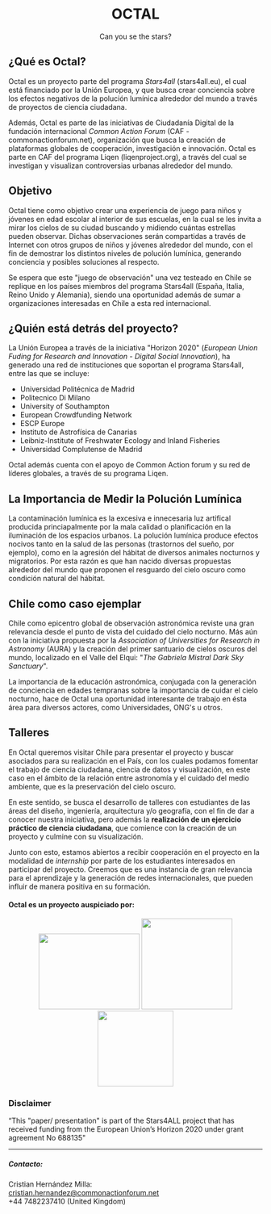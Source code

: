 <h1 style="text-align:center;">OCTAL</h1>
<p style="text-align:center;">Can you se the stars?</p>

## ¿Qué es Octal?
Octal es un proyecto parte del programa *Stars4all* (stars4all.eu), el cual está financiado por la Unión Europea, y que busca crear conciencia sobre los efectos negativos de la polución lumínica alrededor del mundo a través de proyectos de ciencia ciudadana.

Además, Octal es parte de las iniciativas de Ciudadanía Digital de la fundación internacional *Common Action Forum* (CAF - commonactionforum.net), organización que busca la creación de plataformas globales de cooperación, investigación e innovación. Octal es parte en CAF del programa Liqen (liqenproject.org), a través del cual se investigan y visualizan controversias urbanas alrededor del mundo.

## Objetivo
Octal tiene como objetivo crear una experiencia de juego para niños y jóvenes en edad escolar al interior de sus escuelas, en la cual se les invita a mirar los cielos de su ciudad buscando y midiendo cuántas estrellas pueden observar. Dichas observaciones serán compartidas a través de Internet con otros grupos de niños y jóvenes alrededor del mundo, con el fin de demostrar los distintos niveles de polución lumínica, generando conciencia y posibles soluciones al respecto.

Se espera que este "juego de observación" una vez testeado en Chile se replique en los países miembros del programa Stars4all (España, Italia, Reino Unido y Alemania), siendo una oportunidad además de sumar a organizaciones interesadas en Chile a esta red internacional.

## ¿Quién está detrás del proyecto?
La Unión Europea a través de la iniciativa "Horizon 2020" (*European Union Fuding for Research and Innovation - Digital Social Innovation*), ha generado una red de instituciones que soportan el programa Stars4all, entre las que se incluye:
- Universidad Politécnica de Madrid
- Politecnico Di Milano
- University of Southampton
- European Crowdfunding Network
- ESCP Europe
- Instituto de Astrofísica de Canarias
- Leibniz-Institute of Freshwater Ecology and Inland Fisheries
- Universidad Complutense de Madrid

Octal además cuenta con el apoyo de Common Action forum y su red de líderes globales, a través de su programa Liqen.

## La Importancia de Medir la Polución Lumínica
La contaminación lumínica es la excesiva e innecesaria luz artifical producida princiapalmente por la mala calidad o planificación en la iluminación de los espacios urbanos. La polución lumínica produce efectos nocivos tanto en la salud de las personas (trastornos del sueño, por ejemplo), como en la agresión del hábitat de diversos animales nocturnos y migratorios. Por esta razón es que han nacido diversas propuestas alrededor del mundo que proponen el resguardo del cielo oscuro como condición natural del hábitat.

## Chile como caso ejemplar
Chile como epicentro global de observación astronómica reviste una gran relevancia desde el punto de vista del cuidado del cielo nocturno. Más aún con la iniciativa propuesta por la *Association of Universities for Research in Astronomy* (AURA) y la creación del primer santuario de cielos oscuros del mundo, localizado en el Valle del Elqui: "*The Gabriela Mistral Dark Sky Sanctuary*".

La importancia de la educación astronómica, conjugada con la generación de conciencia en edades tempranas sobre la importancia de cuidar el cielo nocturno, hace de Octal una oportunidad interesante de trabajo en ésta área para diversos actores, como Universidades, ONG's u otros.

## Talleres
En Octal queremos visitar Chile para presentar el proyecto y buscar asociados para su realización en el País, con los cuales podamos fomentar el trabajo de ciencia ciudadana, ciencia de datos y visualización, en este caso en el ámbito de la relación entre astronomía y el cuidado del medio ambiente, que es la preservación del cielo oscuro.

En este sentido, se busca el desarrollo de talleres con estudiantes de las áreas del diseño, ingeniería, arquitectura y/o geografía, con el fin de dar a conocer nuestra iniciativa, pero además la **realización de un ejercicio práctico de ciencia ciudadana**, que comience con la creación de un proyecto y culmine con su visualización.

Junto con esto, estamos abiertos a recibir cooperación en el proyecto en la modalidad de *internship* por parte de los estudiantes interesados en participar del proyecto. Creemos que es una instancia de gran relevancia para el aprendizaje y la generación de redes internacionales, que pueden influir de manera positiva en su formación.

#### Octal es un proyecto auspiciado por:
<div style="text-align: center;">
<img src="https://europa.eu/european-union/sites/europaeu/files/docs/body/flag_yellow_low.jpg" height="150" width="200">
<img src="http://www.sky-live.tv/logos/stars4all-1.png" height="180" width="180">
<img src="https://media.licdn.com/mpr/mpr/shrink_200_200/AAEAAQAAAAAAAAZAAAAAJDAxYmYwZGNiLWMzYjMtNGE2Mi1iNDJlLWVmMzZmZGYzOTYxMw.png" height="150" width="150">
</div>

### Disclaimer
“This "paper/ presentation" is part of the Stars4ALL project that has received funding from the European Union’s Horizon 2020  under grant agreement No 688135"

---
##### Contacto:
Cristian Hernández Milla: <br>
cristian.hernandez@commonactionforum.net <br>
+44 7482237410 (United Kingdom)
